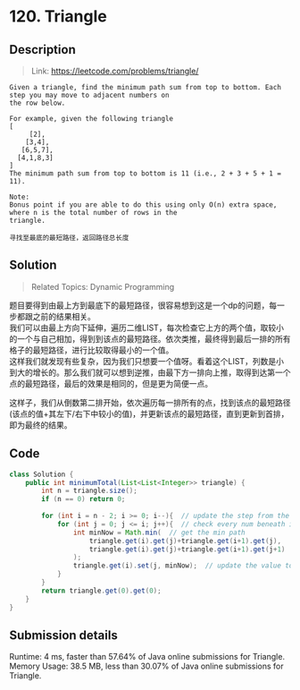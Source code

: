 # 120. Triangle

## Description
> Link: https://leetcode.com/problems/triangle/

```
Given a triangle, find the minimum path sum from top to bottom. Each step you may move to adjacent numbers on 
the row below.

For example, given the following triangle
[
     [2],
    [3,4],
   [6,5,7],
  [4,1,8,3]
]
The minimum path sum from top to bottom is 11 (i.e., 2 + 3 + 5 + 1 = 11).

Note:
Bonus point if you are able to do this using only O(n) extra space, where n is the total number of rows in the 
triangle.

寻找至最底的最短路径，返回路径总长度

```


## Solution

> Related Topics: Dynamic Programming

题目要得到由最上方到最底下的最短路径，很容易想到这是一个dp的问题，每一步都跟之前的结果相关。                                      
我们可以由最上方向下延伸，遍历二维LIST，每次检查它上方的两个值，取较小的一个与自己相加，得到到该点的最短路径。依次类推，最终得到最后一排的所有格子的最短路径，进行比较取得最小的一个值。                             
这样我们就发现有些复杂，因为我们只想要一个值呀。看着这个LIST，列数是小到大的增长的。那么我们就可以想到逆推，由最下方一排向上推，取得到达第一个点的最短路径，最后的效果是相同的，但是更为简便一点。

这样子，我们从倒数第二排开始，依次遍历每一排所有的点，找到该点的最短路径(该点的值+其左下/右下中较小的值)，并更新该点的最短路径，直到更新到首排，即为最终的结果。


## Code

```java
class Solution {
    public int minimumTotal(List<List<Integer>> triangle) {
        int n = triangle.size();
        if (n == 0) return 0;
        
        for (int i = n - 2; i >= 0; i--){  // update the step from the second line from the bottom to the top
            for (int j = 0; j <= i; j++){  // check every num beneath it 
                int minNow = Math.min(  // get the min path
                    triangle.get(i).get(j)+triangle.get(i+1).get(j), 
                    triangle.get(i).get(j)+triangle.get(i+1).get(j+1)
                );
                triangle.get(i).set(j, minNow);  // update the value to its min path
            }
        }
        return triangle.get(0).get(0);
    }
}
```

## Submission details
Runtime: 4 ms, faster than 57.64% of Java online submissions for Triangle.                                     
Memory Usage: 38.5 MB, less than 30.07% of Java online submissions for Triangle.
